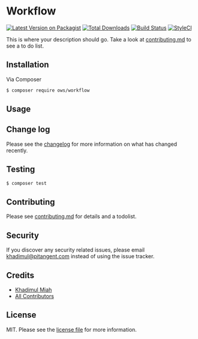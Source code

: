 # Workflow

[![Latest Version on Packagist][ico-version]][link-packagist]
[![Total Downloads][ico-downloads]][link-downloads]
[![Build Status][ico-travis]][link-travis]
[![StyleCI][ico-styleci]][link-styleci]

This is where your description should go. Take a look at [contributing.md](contributing.md) to see a to do list.

## Installation

Via Composer

``` bash
$ composer require ows/workflow
```

## Usage

## Change log

Please see the [changelog](changelog.md) for more information on what has changed recently.

## Testing

``` bash
$ composer test
```

## Contributing

Please see [contributing.md](contributing.md) for details and a todolist.

## Security

If you discover any security related issues, please email khadimul@pitangent.com instead of using the issue tracker.

## Credits

- [Khadimul Miah][link-author]
- [All Contributors][link-contributors]

## License

MIT. Please see the [license file](license.md) for more information.

[ico-version]: https://img.shields.io/packagist/v/ows/workflow.svg?style=flat-square
[ico-downloads]: https://img.shields.io/packagist/dt/ows/workflow.svg?style=flat-square
[ico-travis]: https://img.shields.io/travis/ows/workflow/master.svg?style=flat-square
[ico-styleci]: https://styleci.io/repos/12345678/shield

[link-packagist]: https://packagist.org/packages/ows/workflow
[link-downloads]: https://packagist.org/packages/ows/workflow
[link-travis]: https://travis-ci.org/ows/workflow
[link-styleci]: https://styleci.io/repos/12345678
[link-author]: https://github.com/ows
[link-contributors]: ../../contributors
